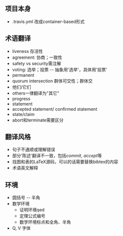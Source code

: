 项目本身
------
- .travis.yml 改成container-based形式

术语翻译
------
- liveness 存活性
- agreement: 协商；一致性
- safety vs security需注解
- voting: 选举；投票 -- 抽象用'选举'，具体用'投票'
- permanent
- quorum intersection 群体可交性；群体交
- 他们/它们
- others一律翻译为"其它"
- progress
- statement
- accepted statement/ confirmed statement
- state/claim
- abort和terminate需要区分

翻译风格
------
- 句子不通顺或理解错误
- 部分'陈述'翻译不一致，包括$commit$, $accept$等
- 找图和表的LaTeX源码，可以的话需要替换bibtex的内容
- 术语英文解释

环境
------
- 圆括号 -- 半角
- 数学环境
  - 证明环境qed
  - 定理公式编号
  - 数学环境标点和全角、半角
- Q, V 字体
